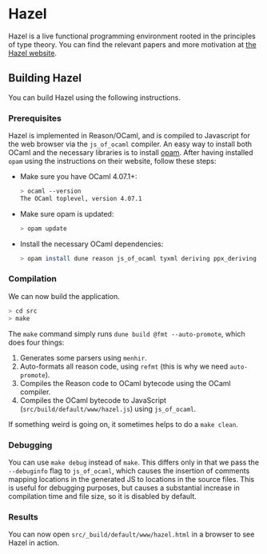 # Hazel

Hazel is a live functional programming environment rooted in the principles
of type theory. You can find the relevant papers and more motivation at
[the Hazel website](http://hazel.org/).

## Building Hazel
You can build Hazel using the following instructions.

### Prerequisites

Hazel is implemented in Reason/OCaml, and is compiled to Javascript for the web browser via the `js_of_ocaml` compiler. An easy way to install both OCaml and the necessary libraries is to install [opam](https://opam.ocaml.org/). After having installed `opam` using the instructions on their website, follow these steps:

  - Make sure you have OCaml 4.07.1+:

    ```sh
    > ocaml --version
    The OCaml toplevel, version 4.07.1
    ```

  - Make sure opam is updated:

    ```sh
    > opam update
    ```

  - Install the necessary OCaml dependencies:

    ```sh
    > opam install dune reason js_of_ocaml tyxml deriving ppx_deriving reactiveData js_of_ocaml-tyxml camomile menhir oUnit
    ```

### Compilation

We can now build the application.

```sh
> cd src
> make
```

The `make` command simply runs `dune build @fmt --auto-promote`, which does four things:

1. Generates some parsers using `menhir`.
2. Auto-formats all reason code, using `refmt` (this is why we need `auto-promote`).
3. Compiles the Reason code to OCaml bytecode using the OCaml compiler.
4. Compiles the OCaml bytecode to JavaScript (`src/build/default/www/hazel.js`) using `js_of_ocaml`.

If something weird is going on, it sometimes helps to do a `make clean`.

### Debugging
You can use `make debug` instead of `make`. This differs only in that we pass the `--debuginfo` flag to `js_of_ocaml`, which causes the insertion of comments mapping locations in the generated JS to locations in the source files. This is useful for debugging purposes, but causes a substantial increase in compilation time and file size, so it is disabled by default.

### Results
You can now open `src/_build/default/www/hazel.html` in a browser to see Hazel in action.

